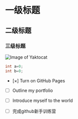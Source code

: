 # 一级标题
## 二级标题
### 三级标题
![Image of Yaktocat](https://octodex.github.com/images/yaktocat.png)
``` java
int a=0;
int b=0;
```
- [×] Turn on GitHub Pages
- [ ] Outline my portfolio
- [ ] Introduce myself to the world
- [ ] 完成github新手训练营


